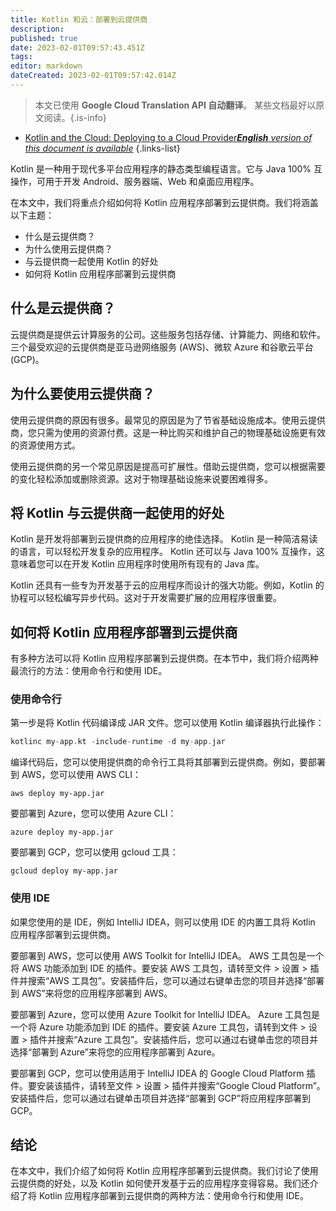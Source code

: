 ```yaml
---
title: Kotlin 和云：部署到云提供商
description: 
published: true
date: 2023-02-01T09:57:43.451Z
tags: 
editor: markdown
dateCreated: 2023-02-01T09:57:42.014Z
---
```


> 本文已使用 **Google Cloud Translation API 自动翻译**。
某些文档最好以原文阅读。{.is-info}

- [Kotlin and the Cloud: Deploying to a Cloud Provider***English** version of this document is available*](/en/Knowledge-base/Kotlin/kotlin-and-the-cloud-deploying-to-a-cloud-provider)
{.links-list}



Kotlin 是一种用于现代多平台应用程序的静态类型编程语言。它与 Java 100% 互操作，可用于开发 Android、服务器端、Web 和桌面应用程序。

在本文中，我们将重点介绍如何将 Kotlin 应用程序部署到云提供商。我们将涵盖以下主题：

- 什么是云提供商？
- 为什么使用云提供商？
- 与云提供商一起使用 Kotlin 的好处
- 如何将 Kotlin 应用程序部署到云提供商

## 什么是云提供商？

云提供商是提供云计算服务的公司。这些服务包括存储、计算能力、网络和软件。三个最受欢迎的云提供商是亚马逊网络服务 (AWS)、微软 Azure 和谷歌云平台 (GCP)。

## 为什么要使用云提供商？

使用云提供商的原因有很多。最常见的原因是为了节省基础设施成本。使用云提供商，您只需为使用的资源付费。这是一种比购买和维护自己的物理基础设施更有效的资源使用方式。

使用云提供商的另一个常见原因是提高可扩展性。借助云提供商，您可以根据需要的变化轻松添加或删除资源。这对于物理基础设施来说要困难得多。

## 将 Kotlin 与云提供商一起使用的好处

Kotlin 是开发将部署到云提供商的应用程序的绝佳选择。 Kotlin 是一种简洁易读的语言，可以轻松开发复杂的应用程序。 Kotlin 还可以与 Java 100% 互操作，这意味着您可以在开发 Kotlin 应用程序时使用所有现有的 Java 库。

Kotlin 还具有一些专为开发基于云的应用程序而设计的强大功能。例如，Kotlin 的协程可以轻松编写异步代码。这对于开发需要扩展的应用程序很重要。

## 如何将 Kotlin 应用程序部署到云提供商

有多种方法可以将 Kotlin 应用程序部署到云提供商。在本节中，我们将介绍两种最流行的方法：使用命令行和使用 IDE。

### 使用命令行

第一步是将 Kotlin 代码编译成 JAR 文件。您可以使用 Kotlin 编译器执行此操作：

```kotlin
kotlinc my-app.kt -include-runtime -d my-app.jar
```

编译代码后，您可以使用提供商的命令行工具将其部署到云提供商。例如，要部署到 AWS，您可以使用 AWS CLI：

```
aws deploy my-app.jar
```

要部署到 Azure，您可以使用 Azure CLI：

```
azure deploy my-app.jar
```

要部署到 GCP，您可以使用 gcloud 工具：

```
gcloud deploy my-app.jar
```

### 使用 IDE

如果您使用的是 IDE，例如 IntelliJ IDEA，则可以使用 IDE 的内置工具将 Kotlin 应用程序部署到云提供商。

要部署到 AWS，您可以使用 AWS Toolkit for IntelliJ IDEA。 AWS 工具包是一个将 AWS 功能添加到 IDE 的插件。要安装 AWS 工具包，请转至文件 > 设置 > 插件并搜索“AWS 工具包”。安装插件后，您可以通过右键单击您的项目并选择“部署到 AWS”来将您的应用程序部署到 AWS。

要部署到 Azure，您可以使用 Azure Toolkit for IntelliJ IDEA。 Azure 工具包是一个将 Azure 功能添加到 IDE 的插件。要安装 Azure 工具包，请转到文件 > 设置 > 插件并搜索“Azure 工具包”。安装插件后，您可以通过右键单击您的项目并选择“部署到 Azure”来将您的应用程序部署到 Azure。

要部署到 GCP，您可以使用适用于 IntelliJ IDEA 的 Google Cloud Platform 插件。要安装该插件，请转至文件 > 设置 > 插件并搜索“Google Cloud Platform”。安装插件后，您可以通过右键单击项目并选择“部署到 GCP”将应用程序部署到 GCP。

## 结论

在本文中，我们介绍了如何将 Kotlin 应用程序部署到云提供商。我们讨论了使用云提供商的好处，以及 Kotlin 如何使开发基于云的应用程序变得容易。我们还介绍了将 Kotlin 应用程序部署到云提供商的两种方法：使用命令行和使用 IDE。